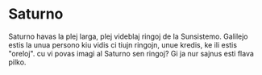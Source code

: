 # Saturno

Saturno havas la plej larga, plej videblaj ringoj de la Sunsistemo. Galilejo
estis la unua persono kiu vidis ci tiujn ringojn, unue kredis, ke ili estis
"oreloj". cu vi povas imagi al Saturno sen ringoj? Gi ja nur sajnus esti flava
pilko.
